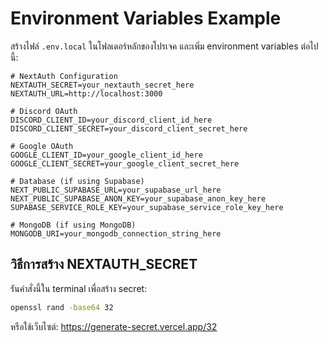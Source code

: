 # Environment Variables Example

สร้างไฟล์ `.env.local` ในโฟลเดอร์หลักของโปรเจค และเพิ่ม environment variables ต่อไปนี้:

```env
# NextAuth Configuration
NEXTAUTH_SECRET=your_nextauth_secret_here
NEXTAUTH_URL=http://localhost:3000

# Discord OAuth
DISCORD_CLIENT_ID=your_discord_client_id_here
DISCORD_CLIENT_SECRET=your_discord_client_secret_here

# Google OAuth
GOOGLE_CLIENT_ID=your_google_client_id_here
GOOGLE_CLIENT_SECRET=your_google_client_secret_here

# Database (if using Supabase)
NEXT_PUBLIC_SUPABASE_URL=your_supabase_url_here
NEXT_PUBLIC_SUPABASE_ANON_KEY=your_supabase_anon_key_here
SUPABASE_SERVICE_ROLE_KEY=your_supabase_service_role_key_here

# MongoDB (if using MongoDB)
MONGODB_URI=your_mongodb_connection_string_here
```

## วิธีการสร้าง NEXTAUTH_SECRET

รันคำสั่งนี้ใน terminal เพื่อสร้าง secret:

```bash
openssl rand -base64 32
```

หรือใช้เว็บไซต์: https://generate-secret.vercel.app/32 